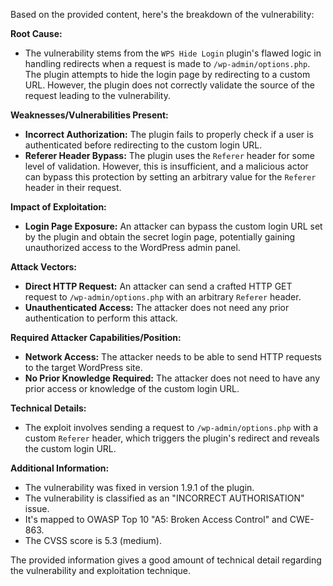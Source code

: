Based on the provided content, here's the breakdown of the vulnerability:

**Root Cause:**

*   The vulnerability stems from the `WPS Hide Login` plugin's flawed logic in handling redirects when a request is made to `/wp-admin/options.php`. The plugin attempts to hide the login page by redirecting to a custom URL. However, the plugin does not correctly validate the source of the request leading to the vulnerability.

**Weaknesses/Vulnerabilities Present:**

*   **Incorrect Authorization:** The plugin fails to properly check if a user is authenticated before redirecting to the custom login URL.
*   **Referer Header Bypass:** The plugin uses the `Referer` header for some level of validation.  However, this is insufficient, and a malicious actor can bypass this protection by setting an arbitrary value for the `Referer` header in their request.

**Impact of Exploitation:**

*   **Login Page Exposure:** An attacker can bypass the custom login URL set by the plugin and obtain the secret login page, potentially gaining unauthorized access to the WordPress admin panel.

**Attack Vectors:**

*   **Direct HTTP Request:** An attacker can send a crafted HTTP GET request to `/wp-admin/options.php` with an arbitrary `Referer` header.
*   **Unauthenticated Access:** The attacker does not need any prior authentication to perform this attack.

**Required Attacker Capabilities/Position:**

*   **Network Access:** The attacker needs to be able to send HTTP requests to the target WordPress site.
*   **No Prior Knowledge Required:** The attacker does not need to have any prior access or knowledge of the custom login URL.

**Technical Details:**

*   The exploit involves sending a request to `/wp-admin/options.php` with a custom `Referer` header, which triggers the plugin's redirect and reveals the custom login URL.

**Additional Information:**

*   The vulnerability was fixed in version 1.9.1 of the plugin.
*   The vulnerability is classified as an "INCORRECT AUTHORISATION" issue.
*   It's mapped to OWASP Top 10 "A5: Broken Access Control" and CWE-863.
*   The CVSS score is 5.3 (medium).

The provided information gives a good amount of technical detail regarding the vulnerability and exploitation technique.